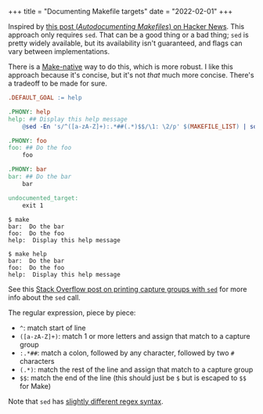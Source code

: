 +++
title = "Documenting Makefile targets"
date = "2022-02-01"
+++

Inspired by [this post (*Autodocumenting Makefiles*) on Hacker
News][make-docs-hn]. This approach only requires `sed`. That can be a good thing
or a bad thing; `sed` is pretty widely available, but its availability isn't
guaranteed, and flags can vary between implementations.

  [make-docs-hn]: https://news.ycombinator.com/item?id=30137254

There is a [Make-native][make-docs-native] way to do this, which is more robust.
I like this approach because it's concise, but it's not *that* much more
concise. There's a tradeoff to be made for sure.

  [make-docs-native]: https://www.cmcrossroads.com/article/self-documenting-makefiles

```Makefile
.DEFAULT_GOAL := help

.PHONY: help
help: ## Display this help message
	@sed -En 's/^([a-zA-Z]+):.*##(.*)$$/\1: \2/p' $(MAKEFILE_LIST) | sort

.PHONY: foo
foo: ## Do the foo
	foo

.PHONY: bar
bar: ## Do the bar
	bar

undocumented_target:
	exit 1
```

```console
$ make
bar:  Do the bar
foo:  Do the foo
help:  Display this help message

$ make help
bar:  Do the bar
foo:  Do the foo
help:  Display this help message
```

See this [Stack Overflow post on printing capture groups with `sed`][sed-regex]
for more info about the `sed` call.

  [sed-regex]: https://stackoverflow.com/a/58379307

The regular expression, piece by piece:

- `^`: match start of line
- `([a-zA-Z]+)`: match 1 or more letters and assign that match to a capture group
- `:.*##`: match a colon, followed by any character, followed by two `#` characters
- `(.*)`: match the rest of the line and assign that match to a capture group
- `$$`: match the end of the line (this should just be `$` but is escaped to `$$` for Make)

Note that `sed` has [slightly different regex syntax][sed-syntax].

  [sed-syntax]: https://www.gnu.org/software/sed/manual/html_node/Regular-Expressions.html

